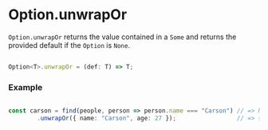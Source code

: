 # Option.unwrapOr

`Option.unwrapOr` returns the value contained in a `Some` and returns the provided default if the `Option` is `None`.

```typescript

Option<T>.unwrapOr = (def: T) => T;

```

### Example

```typescript

const carson = find(people, person => person.name === "Carson") // => None
        .unwrapOr({ name: "Carson", age: 27 });                 // => { name: "Carson", age: 27 }

```